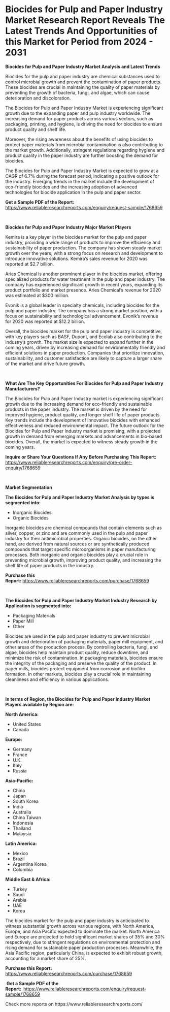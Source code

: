 <p><h1>Biocides for Pulp and Paper Industry Market Research Report Reveals The Latest Trends And Opportunities of this Market for Period from 2024 - 2031</h1></p><p><strong>Biocides for Pulp and Paper Industry Market Analysis and Latest Trends</strong></p>
<p><p>Biocides for the pulp and paper industry are chemical substances used to control microbial growth and prevent the contamination of paper products. These biocides are crucial in maintaining the quality of paper materials by preventing the growth of bacteria, fungi, and algae, which can cause deterioration and discoloration.</p><p>The Biocides for Pulp and Paper Industry Market is experiencing significant growth due to the expanding paper and pulp industry worldwide. The increasing demand for paper products across various sectors, such as packaging, printing, and hygiene, is driving the need for biocides to ensure product quality and shelf life.</p><p>Moreover, the rising awareness about the benefits of using biocides to protect paper materials from microbial contamination is also contributing to the market growth. Additionally, stringent regulations regarding hygiene and product quality in the paper industry are further boosting the demand for biocides.</p><p>The Biocides for Pulp and Paper Industry Market is expected to grow at a CAGR of 6.7% during the forecast period, indicating a positive outlook for the industry. Emerging trends in the market include the development of eco-friendly biocides and the increasing adoption of advanced technologies for biocide application in the pulp and paper sector.</p></p>
<p><strong>Get a Sample PDF of the Report:&nbsp;</strong> <a href="https://www.reliableresearchreports.com/enquiry/request-sample/1768659">https://www.reliableresearchreports.com/enquiry/request-sample/1768659</a></p>
<p>&nbsp;</p>
<p><strong>Biocides for Pulp and Paper Industry Major Market Players</strong></p>
<p><p>Kemira is a key player in the biocides market for the pulp and paper industry, providing a wide range of products to improve the efficiency and sustainability of paper production. The company has shown steady market growth over the years, with a strong focus on research and development to introduce innovative solutions. Kemira’s sales revenue for 2020 was reported at $2.7 billion.</p><p>Aries Chemical is another prominent player in the biocides market, offering specialized products for water treatment in the pulp and paper industry. The company has experienced significant growth in recent years, expanding its product portfolio and market presence. Aries Chemical’s revenue for 2020 was estimated at $300 million.</p><p>Evonik is a global leader in specialty chemicals, including biocides for the pulp and paper industry. The company has a strong market position, with a focus on sustainability and technological advancement. Evonik’s revenue for 2020 was reported at $12.2 billion.</p><p>Overall, the biocides market for the pulp and paper industry is competitive, with key players such as BASF, Dupont, and Ecolab also contributing to the industry’s growth. The market size is expected to expand further in the coming years, driven by increasing demand for environmentally friendly and efficient solutions in paper production. Companies that prioritize innovation, sustainability, and customer satisfaction are likely to capture a larger share of the market and drive future growth.</p></p>
<p>&nbsp;</p>
<p><strong>What Are The Key Opportunities For Biocides for Pulp and Paper Industry Manufacturers?</strong></p>
<p><p>The Biocides for Pulp and Paper Industry market is experiencing significant growth due to the increasing demand for eco-friendly and sustainable products in the paper industry. The market is driven by the need for improved hygiene, product quality, and longer shelf life of paper products. Key trends include the development of innovative biocides with enhanced effectiveness and reduced environmental impact. The future outlook for the Biocides for Pulp and Paper Industry market is promising, with a projected growth in demand from emerging markets and advancements in bio-based biocides. Overall, the market is expected to witness steady growth in the coming years.</p></p>
<p><strong>Inquire or Share Your Questions If Any Before Purchasing This Report:</strong> <a href="https://www.reliableresearchreports.com/enquiry/pre-order-enquiry/1768659">https://www.reliableresearchreports.com/enquiry/pre-order-enquiry/1768659</a></p>
<p>&nbsp;</p>
<p><strong>Market Segmentation</strong></p>
<p><strong>The Biocides for Pulp and Paper Industry Market Analysis by types is segmented into:</strong></p>
<p><ul><li>Inorganic Biocides</li><li>Organic Biocides</li></ul></p>
<p><p>Inorganic biocides are chemical compounds that contain elements such as silver, copper, or zinc and are commonly used in the pulp and paper industry for their antimicrobial properties. Organic biocides, on the other hand, are derived from natural sources or are synthetically produced compounds that target specific microorganisms in paper manufacturing processes. Both inorganic and organic biocides play a crucial role in preventing microbial growth, improving product quality, and increasing the shelf life of paper products in the industry.</p></p>
<p><strong>Purchase this Report:&nbsp;</strong><a href="https://www.reliableresearchreports.com/purchase/1768659">https://www.reliableresearchreports.com/purchase/1768659</a></p>
<p>&nbsp;</p>
<p><strong>The Biocides for Pulp and Paper Industry Market Industry Research by Application is segmented into:</strong></p>
<p><ul><li>Packaging Materials</li><li>Paper Mill</li><li>Other</li></ul></p>
<p><p>Biocides are used in the pulp and paper industry to prevent microbial growth and deterioration of packaging materials, paper mill equipment, and other areas of the production process. By controlling bacteria, fungi, and algae, biocides help maintain product quality, reduce downtime, and minimize the risk of contamination. In packaging materials, biocides ensure the integrity of the packaging and preserve the quality of the product. In paper mills, biocides protect equipment from corrosion and biofilm formation. In other markets, biocides play a crucial role in maintaining cleanliness and efficiency in various applications.</p></p>
<p>&nbsp;</p>
<p><strong>In terms of Region, the Biocides for Pulp and Paper Industry Market Players available by Region are:</strong></p>
<p>
    <p> <strong> North America: </strong>
        <ul>
            <li>United States</li>
            <li>Canada</li>
        </ul>
        </p> 
    <p> <strong> Europe: </strong>
        <ul>
            <li>Germany</li>
            <li>France</li>
            <li>U.K.</li>
            <li>Italy</li>
            <li>Russia</li>
        </ul>
        </p> 
    <p> <strong> Asia-Pacific: </strong>
        <ul>
            <li>China</li>
            <li>Japan</li>
            <li>South Korea</li>
            <li>India</li>
            <li>Australia</li>
            <li>China Taiwan</li>
            <li>Indonesia</li>
            <li>Thailand</li>
            <li>Malaysia</li>
        </ul>
        </p> 
    <p> <strong> Latin America: </strong>
        <ul>
            <li>Mexico</li>
            <li>Brazil</li>
            <li>Argentina Korea</li>
            <li>Colombia</li>
        </ul>
        </p> 
    <p> <strong> Middle East & Africa: </strong>
        <ul>
            <li>Turkey</li>
            <li>Saudi</li>
            <li>Arabia</li>
            <li>UAE</li>
            <li>Korea</li>
        </ul>
    </p>
    </p>
<p><p>The biocides market for the pulp and paper industry is anticipated to witness substantial growth across various regions, with North America, Europe, and Asia Pacific expected to dominate the market. North America and Europe are projected to hold significant market shares of 35% and 30% respectively, due to stringent regulations on environmental protection and rising demand for sustainable paper production processes. Meanwhile, the Asia Pacific region, particularly China, is expected to exhibit robust growth, accounting for a market share of 25%.</p></p>
<p><strong>Purchase this Report: </strong><a href="https://www.reliableresearchreports.com/purchase/1768659">https://www.reliableresearchreports.com/purchase/1768659</a></p>
<p>&nbsp;<strong>Get a Sample PDF of the Report:&nbsp;&nbsp;</strong><a href="https://www.reliableresearchreports.com/enquiry/request-sample/1768659">https://www.reliableresearchreports.com/enquiry/request-sample/1768659</a></p>
<p><strong></strong></p>
<p>Check more reports on https://www.reliableresearchreports.com/</p>